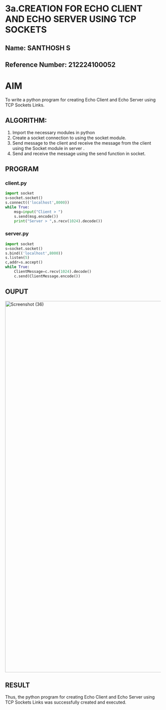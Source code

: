 # 3a.CREATION FOR ECHO CLIENT AND ECHO SERVER USING TCP SOCKETS
## Name: SANTHOSH S
## Reference Number: 212224100052
# AIM
To write a python program for creating Echo Client and Echo Server using TCP
Sockets Links.
## ALGORITHM:
1. Import the necessary modules in python
2. Create a socket connection to using the socket module.
3. Send message to the client and receive the message from the client using the Socket module in
 server .
4. Send and receive the message using the send function in socket.
## PROGRAM
### client.py
```python
import socket 
s=socket.socket() 
s.connect(('localhost',8000)) 
while True: 
    msg=input("Client > ") 
    s.send(msg.encode()) 
    print("Server > ",s.recv(1024).decode()) 
```
### server.py
```python
import socket 
s=socket.socket() 
s.bind(('localhost',8000)) 
s.listen(5) 
c,addr=s.accept() 
while True: 
    ClientMessage=c.recv(1024).decode() 
    c.send(ClientMessage.encode())
```
## OUPUT
<img width="1920" height="1200" alt="Screenshot (36)" src="https://github.com/user-attachments/assets/31ca9042-ae2c-4fb5-a7ce-93331da1d83f" />

## RESULT
Thus, the python program for creating Echo Client and Echo Server using TCP Sockets Links 
was successfully created and executed.
